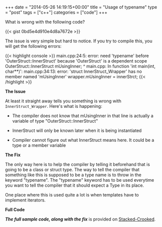 +++
date = "2014-05-26 14:19:15+00:00"
title = "Usage of typename"
type = "post"
tags = ["c++"]
categories = ["code"]
+++

What is wrong with the following code?
  
{{< gist 0bd5e4d910e4d8a7672e >}}

The issue is very simple but hard to notice. If you try to compile this, you will get the following errors:

{{< highlight console >}}
    main.cpp:24:5: error: need 'typename' before 'OuterStruct<T2>::InnerStruct' because 'OuterStruct<T2>' is a dependent scope
    OuterStruct<T2>::InnerStruct mUsingInner;
    ^
    main.cpp: In function 'int main(int, char**)':
    main.cpp:34:13: error: 'struct InnerStruct_Wrapper<int>' has no member named 'mUsingInner'
    wrapper.mUsingInner = innerStrct;
{{< /highlight >}}


**The Issue**

At least it straight away tells you something is wrong with `InnerStruct_Wrapper`. Here's what is happening:



	
  * The compiler does not know that mUsingInner in that line is actually a variable of type "OuterStruct<T2>::InnerStruct"

	
  * InnerStruct will only be known later when it is being instantiated

	
  * Compiler cannot figure out what InnerStruct means here. It could be a type or a member variable


**The Fix**

The only way here is to help the compiler by telling it beforehand that is going to be a class or struct type. The way to tell the compiler that something like this is supposed to be a type name is to throw in the keyword "typename". The "typename" keyword has to be used everytime you want to tell the compiler that it should expect a Type in its place.

One place where this is used quite a lot is when templates have to implement iterators.

**Full Code**

**_The full sample code, along with the fix_** is provided on [Stacked-Crooked](http://coliru.stacked-crooked.com/a/b0ab70c458370048).
